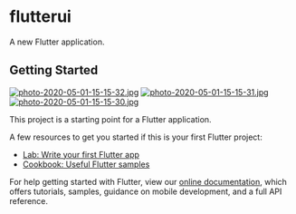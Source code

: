 # flutterui

A new Flutter application.

## Getting Started
[![photo-2020-05-01-15-15-32.jpg](https://i.postimg.cc/3J4MRxXZ/photo-2020-05-01-15-15-32.jpg)](https://postimg.cc/F74CCmnf)
[![photo-2020-05-01-15-15-31.jpg](https://i.postimg.cc/bYFcpttJ/photo-2020-05-01-15-15-31.jpg)](https://postimg.cc/MXRrYXt2)
[![photo-2020-05-01-15-15-30.jpg](https://i.postimg.cc/PJ7B4gjZ/photo-2020-05-01-15-15-30.jpg)](https://postimg.cc/SYWTQtjN)

This project is a starting point for a Flutter application.

A few resources to get you started if this is your first Flutter project:

- [Lab: Write your first Flutter app](https://flutter.dev/docs/get-started/codelab)
- [Cookbook: Useful Flutter samples](https://flutter.dev/docs/cookbook)

For help getting started with Flutter, view our
[online documentation](https://flutter.dev/docs), which offers tutorials,
samples, guidance on mobile development, and a full API reference.
